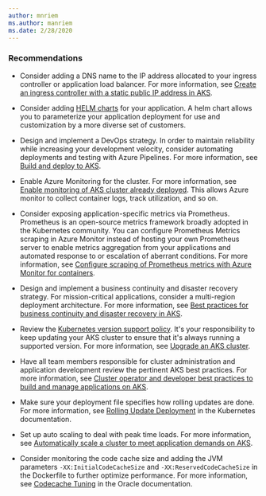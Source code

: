 ```yaml
---
author: mnriem
ms.author: manriem
ms.date: 2/28/2020
---
```


### Recommendations

* Consider adding a DNS name to the IP address allocated to your ingress controller or application load balancer. For more information, see [Create an ingress controller with a static public IP address in AKS](/azure/aks/ingress-static-ip).

* Consider adding [HELM charts](https://helm.sh/docs/topics/charts/) for your application. A helm chart allows you to parameterize your application deployment for use and customization by a more diverse set of customers.

* Design and implement a DevOps strategy. In order to maintain reliability while increasing your development velocity, consider automating deployments and testing with Azure Pipelines. For more information, see [Build and deploy to AKS](/azure/devops/pipelines/ecosystems/kubernetes/aks-template).

* Enable Azure Monitoring for the cluster. For more information, see [Enable monitoring of AKS cluster already deployed](/azure/azure-monitor/insights/container-insights-enable-existing-clusters). This allows Azure monitor to collect container logs, track utilization, and so on.

* Consider exposing application-specific metrics via Prometheus. Prometheus is an open-source metrics framework broadly adopted in the Kubernetes community. You can configure Prometheus Metrics scraping in Azure Monitor instead of hosting your own Prometheus server to enable metrics aggregation from your applications and automated response to or escalation of aberrant conditions. For more information, see [Configure scraping of Prometheus metrics with Azure Monitor for containers](/azure/azure-monitor/insights/container-insights-prometheus-integration).

* Design and implement a business continuity and disaster recovery strategy. For mission-critical applications, consider a multi-region deployment architecture. For more information, see [Best practices for business continuity and disaster recovery in AKS](/azure/aks/operator-best-practices-multi-region).

* Review the [Kubernetes version support policy](/azure/aks/supported-kubernetes-versions#kubernetes-version-support-policy). It's your responsibility to keep updating your AKS cluster to ensure that it's always running a supported version. For more information, see [Upgrade an AKS cluster](/azure/aks/upgrade-cluster).

* Have all team members responsible for cluster administration and application development review the pertinent AKS best practices. For more information, see [Cluster operator and developer best practices to build and manage applications on AKS](/azure/aks/best-practices).

* Make sure your deployment file specifies how rolling updates are done. For more information, see [Rolling Update Deployment](https://kubernetes.io/docs/concepts/workloads/controllers/deployment/#rolling-update-deployment) in the Kubernetes documentation.

* Set up auto scaling to deal with peak time loads. For more information, see [Automatically scale a cluster to meet application demands on AKS](/azure/aks/cluster-autoscaler).

* Consider monitoring the code cache size and adding the JVM parameters `-XX:InitialCodeCacheSize` and `-XX:ReservedCodeCacheSize` in the Dockerfile to further optimize performance. For more information, see [Codecache Tuning](https://docs.oracle.com/javase/8/embedded/develop-apps-platforms/codecache.htm) in the Oracle documentation.
